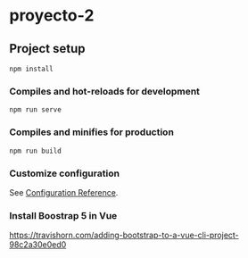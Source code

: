 # proyecto-2

## Project setup
```
npm install
```

### Compiles and hot-reloads for development
```
npm run serve
```

### Compiles and minifies for production
```
npm run build
```

### Customize configuration
See [Configuration Reference](https://cli.vuejs.org/config/).

### Install Boostrap 5 in Vue
https://travishorn.com/adding-bootstrap-to-a-vue-cli-project-98c2a30e0ed0



